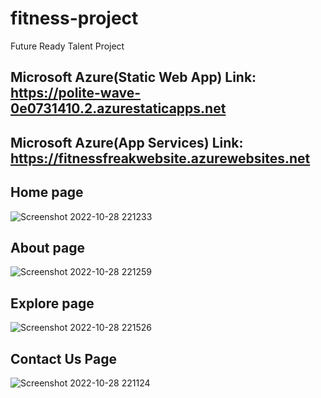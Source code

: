 # fitness-project
Future Ready Talent Project

## Microsoft Azure(Static Web App) Link:  https://polite-wave-0e0731410.2.azurestaticapps.net

## Microsoft Azure(App Services) Link: https://fitnessfreakwebsite.azurewebsites.net

## Home page
![Screenshot 2022-10-28 221233](https://user-images.githubusercontent.com/92667717/198689365-0a93b0db-a82a-469e-ae30-9f5d3b9d500b.png)

## About page
![Screenshot 2022-10-28 221259](https://user-images.githubusercontent.com/92667717/198689503-9d47123f-05ab-41fe-bff6-3eb6bbcbc344.png)

## Explore page
![Screenshot 2022-10-28 221526](https://user-images.githubusercontent.com/92667717/198689815-e4b7d131-3732-4c17-9135-aed82890ee67.png)

## Contact Us Page
![Screenshot 2022-10-28 221124](https://user-images.githubusercontent.com/92667717/198689896-ad3a7039-7a61-455a-9cb2-ffff85c60714.png)
